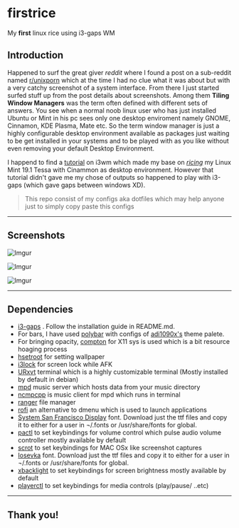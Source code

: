 # firstrice
My **first** linux rice using i3-gaps WM

## Introduction

Happened to surf the great giver *reddit* where I found a post on a sub-reddit named [r/unixporn](https://www.reddit.com/r/unixporn/)
which at the time I had no clue what it was about but with a very catchy screenshot of a system interface. From there I just started
surfed stuff up from the post details about screenshots. Among them **Tiling Window Managers** was the term often defined with different sets of 
answers. You see when a normal noob linux user who has just installed Ubuntu or Mint in his pc sees only one desktop enviroment namely
GNOME, Cinnamon, KDE Plasma, Mate etc. So the term window manager is just a highly configurable desktop environment available as packages
just waiting to be get installed in your systems and to be played with as you like without even removing your default Desktop Environment.

I happend to find a [tutorial](https://youtu.be/j1I63wGcvU4) on i3wm which made my base on [*ricing*](https://www.urbandictionary.com/define.php?term=ricing) my Linux Mint
19.1 Tessa with Cinammon as desktop environment. However that tutorial didn't gave me my chose of outputs so happened to play with 
i3-gaps (which gave gaps between windows XD).

>This repo consist of my configs aka dotfiles which may help anyone just to simply copy paste this configs


---------------------------------------------------------------------------------------------------------------------------------

## Screenshots

![Imgur](https://i.imgur.com/cZzm7E2.png)

![Imgur](https://i.imgur.com/SfZunk6.png)

![Imgur](https://i.imgur.com/j9ytr7D.png)

---------------------------------------------------------------------------------------------------------------------------------

## Dependencies


- [i3-gaps](https://github.com/Airblader/i3) . Follow the installation guide in README.md.
- For bars, I have used [polybar](https://github.com/polybar/polybar) with configs of [adi1090x's](https://github.com/adi1090x/polybar-themes#-polybar-8) theme palete. 
- For bringing opacity, [compton](https://github.com/chjj/compton) for X11 sys is used which is a bit resource hoaging process
- [hsetroot](https://github.com/himdel/hsetroot) for setting wallpaper
- [i3lock](https://github.com/i3/i3lock) for screen lock while AFK
- [URxvt](https://linux.die.net/man/1/urxvt) terminal which is a highly customizable terminal (Mostly installed by default in debian)
- [mpd](https://www.musicpd.org/) music server which hosts data from your music directory 
- [ncmpcpp](https://wiki.archlinux.org/index.php/Ncmpcpp) is music client for mpd which runs in terminal 
- [ranger](https://github.com/ranger/ranger) file manager
- [rofi](https://github.com/davatorium/rofi) an alternative to dmenu which is used to launch applications
- [System San Francisco Display](https://github.com/supermarin/YosemiteSanFranciscoFont) font. Download just the ttf files and copy it to either for a user in ¬/.fonts or /usr/share/fonts for global.
- [pactl](https://linux.die.net/man/1/pactl) to set keybindings for volume control which pulse audio volume controller mostly available by default 
- [scrot](https://www.tecmint.com/take-screenshots-in-linux-using-scrot/) to set keybindings for MAC OSx like screenshot captures
- [Iosevka](https://typeof.net/Iosevka/) font. Download just the ttf files and copy it to either for a user in ¬/.fonts or /usr/share/fonts for global.
- [xbacklight](https://linux.die.net/man/1/xbacklight) to set keybindings for screen brightness mostly available by default
- [playerctl](https://github.com/altdesktop/playerctl) to set keybindings for media controls (play/pause/ ..etc)
 
 
 -------------------------------------------------------------------------------------------------------------------------------
 
 ## Thank you!
